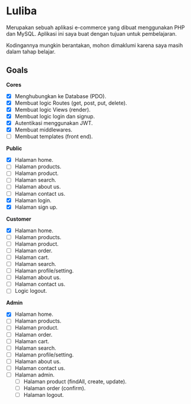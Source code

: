# Luliba

Merupakan sebuah aplikasi e-commerce yang dibuat menggunakan PHP dan MySQL. Aplikasi ini saya buat dengan tujuan untuk pembelajaran.

Kodingannya mungkin berantakan, mohon dimaklumi karena saya masih dalam tahap belajar.

## Goals

**Cores**

- [x] Menghubungkan ke Database (PDO).
- [x] Membuat logic Routes (get, post, put, delete).
- [x] Membuat logic Views (render).
- [x] Membuat logic login dan signup.
- [x] Autentikasi menggunakan JWT.
- [x] Membuat middlewares.
- [ ] Membuat templates (front end).

**Public**

- [x] Halaman home.
- [ ] Halaman products.
- [ ] Halaman product.
- [ ] Halaman search.
- [ ] Halaman about us.
- [ ] Halaman contact us.
- [x] Halaman login.
- [x] Halaman sign up.

**Customer**

- [x] Halaman home.
- [ ] Halaman products.
- [ ] Halaman product.
- [ ] Halaman order.
- [ ] Halaman cart.
- [ ] Halaman search.
- [ ] Halaman profile/setting.
- [ ] Halaman about us.
- [ ] Halaman contact us.
- [ ] Logic logout.

**Admin**

- [x] Halaman home.
- [ ] Halaman products.
- [ ] Halaman product.
- [ ] Halaman order.
- [ ] Halaman cart.
- [ ] Halaman search.
- [ ] Halaman profile/setting.
- [ ] Halaman about us.
- [ ] Halaman contact us.
- [ ] Halaman admin.
  - [ ] Halaman product (findAll, create, update).
  - [ ] Halaman order (confirm).
  - [ ] Halaman logout.